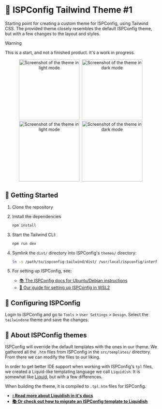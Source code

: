 # 🎨 ISPConfig Tailwind Theme #1

Starting point for creating a custom theme for ISPConfig, using Tailwind CSS. The provided theme closely resembles the default ISPConfig theme, but with a few changes to the layout and styles.

> [!WARNING]
> This is a start, and not a finished product. It's a work in progress.

<div align="center">

[<img src="./docs/screenshot-1-light.png" alt="Screenshot of the theme in light mode"  width="200" />](./docs/screenshot-1-light.png)&nbsp;
[<img src="./docs/screenshot-1-dark.png" alt="Screenshot of the theme in dark mode"  width="200" />](./docs/screenshot-1-dark.png)&nbsp;<br>
[<img src="./docs/screenshot-2-light.png" alt="Screenshot of the theme in light mode"  width="200" />](./docs/screenshot-2-light.png)&nbsp;
[<img src="./docs/screenshot-2-dark.png" alt="Screenshot of the theme in dark mode"  width="200" />](./docs/screenshot-2-dark.png)&nbsp;

</div>

## 🚀 Getting Started

1. Clone the repository

2. Install the dependencies

    ```bash
    npm install
    ```

3. Start the Tailwind CLI:

    ```bash
    npm run dev
    ```

4. Symlink the `dist/` directory into ISPConfig's `themes/` directory:

    ```bash
    ln -s /path/to/ispconfig-tailwind/dist/ /usr/local/ispconfig/interface/web/themes/tailwindone
    ```

5. For setting up ISPConfig, see:

    - [📚 The ISPConfig docs for Ubuntu/Debian instructions](https://www.ispconfig.org/documentation/)
    - [🤖 Our guide for setting up ISPConfig in WSL2](./docs/ispconfig-on-wsl-windows.md)

## 🔨 Configuring ISPConfig

Login to ISPConfig and go to `Tools` > `User Settings` > `Design`. Select the `tailwindone` theme and save the changes.

## 🔎 About ISPConfig themes

ISPConfig will override the default templates with the ones in our theme. We gathered all the `.htm` files from ISPConfig in the `src/templates/` directory. From there we can modify the files to our liking.

In order to get better IDE support when working with ISPConfig's `tpl` files, we created a Liquid-like templating language we call `Liquidish`. It is somewhat like [Liquid](https://shopify.github.io/liquid/), but with a few differences.

When building the theme, it is compiled to `.tpl.htm` files for ISPConfig.

- **[💧 Read more about Liquidish in it's docs](https://github.com/luttje/liquidish)**
- **[📚 Or check out how to migrate an ISPConfig template to Liquidish](./docs/migrate-ispconfig-tpl-to-liquidish.md)**
